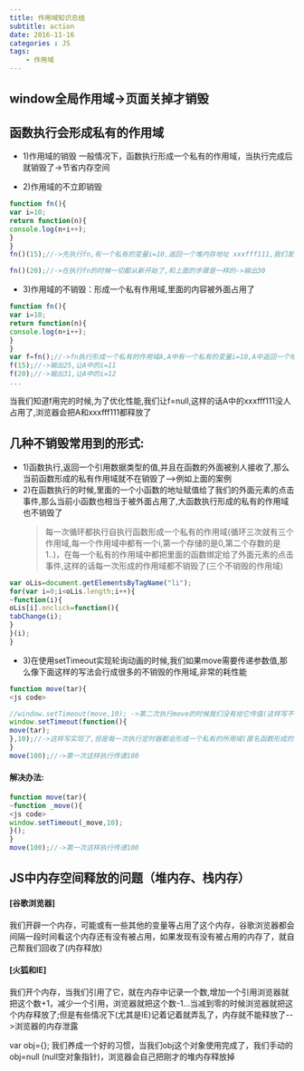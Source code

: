 ```yaml
---
title: 作用域知识总结
subtitle: action
date: 2016-11-16
categories : JS
tags: 
    - 作用域
---
```

## window全局作用域->页面关掉才销毁

## 函数执行会形成私有的作用域

+ 1)作用域的销毁
一般情况下，函数执行形成一个私有的作用域，当执行完成后就销毁了->节省内存空间

+ 2)作用域的不立即销毁
```javascript
function fn(){
var i=10;
return function(n){
console.log(n+i++);
}
}
fn()(15);//->先执行fn,有一个私有的变量i=10,返回一个堆内存地址 xxxfff111,我们发现这个地址还用到了一次,那么当前的这个fn形成私有作用域（A）就不能立即销毁了,xxxfff111(15)->输出25,A中的i变为11；当xxxfff111执行完了,发现这个地址没用了,浏览器就把A、xxxfff111都释放了

fn()(20);//->在执行fn的时候一切都从新开始了,和上面的步骤是一样的->输出30
```

+ 3)作用域的不销毁：形成一个私有作用域,里面的内容被外面占用了
```javascript
function fn(){
var i=10;
return function(n){
console.log(n+i++);
}
}
var f=fn();//->fn执行形成一个私有的作用域A,A中有一个私有的变量i=10,A中返回一个地址xxxfff11,被外面的f占用了,那么当前的A就不能销毁了
f(15);//->输出25,让A中的i=11
f(20);//->输出31,让A中的i=12
...
```
当我们知道f用完的时候,为了优化性能,我们让f=null,这样的话A中的xxxfff111没人占用了,浏览器会把A和xxxfff111都释放了

## 几种不销毁常用到的形式:
+ 1)函数执行,返回一个引用数据类型的值,并且在函数的外面被别人接收了,那么当前函数形成的私有作用域就不在销毁了-->例如上面的案例
+ 2)在函数执行的时候,里面的一个小函数的地址赋值给了我们的外面元素的点击事件,那么当前小函数也相当于被外面占用了,大函数执行形成的私有的作用域也不销毁了
    > 每一次循环都执行自执行函数形成一个私有的作用域(循环三次就有三个作用域,每一个作用域中都有一个i,第一个存储的是0,第二个存数的是1..)，在每一个私有的作用域中都把里面的函数绑定给了外面元素的点击事件,这样的话每一次形成的作用域都不销毁了(三个不销毁的作用域)
    
```javascript
var oLis=document.getElementsByTagName("li");
for(var i=0;i<oLis.length;i++){
~function(i){
oLis[i].onclick=function(){
tabChange(i);
}
}(i);
}
```

+ 3)在使用setTimeout实现轮询动画的时候,我们如果move需要传递参数值,那么像下面这样的写法会行成很多的不销毁的作用域,非常的耗性能

```javascript
function move(tar){
<js code>

//window.setTimeout(move,10); ->第二次执行move的时候我们没有给它传值(这样写不行)
window.setTimeout(function(){
move(tar);
},10);//->这样写实现了,但是每一次执行定时器都会形成一个私有的所用域(匿名函数形成的)A,在A中使用了上级作用域中的tar的值,而且执行了move又形成了一个小的作用域(而在小的作用域中会使用tar的值),这样每一次定时器形成的A都不能销毁了
}
move(100);//->第一次这样执行传递100
```

#### 解决办法:
```javascript
function move(tar){
~function _move(){
<js code>
window.setTimeout(_move,10);
}();
}
move(100);//->第一次这样执行传递100
```
## JS中内存空间释放的问题（堆内存、栈内存）

#### [谷歌浏览器]
我们开辟一个内存，可能或有一些其他的变量等占用了这个内存，谷歌浏览器都会间隔一段时间看这个内存还有没有被占用，如果发现有没有被占用的内存了，就自己帮我们回收了(内存释放)

#### [火狐和IE]
我们开个内存，当我们引用了它，就在内存中记录一个数,增加一个引用浏览器就把这个数+1，减少一个引用，浏览器就把这个数-1...当减到零的时候浏览器就把这个内存释放了;但是有些情况下(尤其是IE)记着记着就弄乱了，内存就不能释放了-->浏览器的内存泄露

var obj={};
我们养成一个好的习惯，当我们obj这个对象使用完成了，我们手动的obj=null (null空对象指针)，浏览器会自己把刚才的堆内存释放掉



